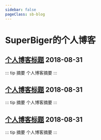 ```yaml
---
sidebar: false
pageClass: sb-blog
---
```

# SuperBiger的个人博客 <Badge text="大道当简"/>

## [个人博客标题]() <Tag>2018-08-31</Tag>
::: tip 摘要
个人博客摘要
:::

## [个人博客标题]() <Tag>2018-08-31</Tag>
::: tip 摘要
个人博客摘要
:::

## [个人博客标题]() <Tag>2018-08-31</Tag>
::: tip 摘要
个人博客摘要
:::